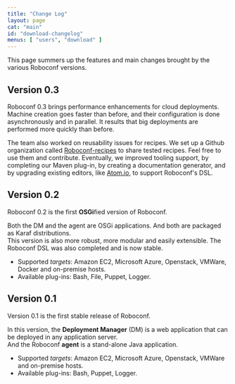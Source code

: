 ```yaml
---
title: "Change Log"
layout: page
cat: "main"
id: "download-changelog"
menus: [ "users", "download" ]
---
```


This page summers up the features and main changes brought by the various Roboconf versions.


## Version 0.3

Roboconf 0.3 brings performance enhancements for cloud deployments.  
Machine creation goes faster than before, and their configuration is
done asynchronously and in parallel. It results that big deployments
are performed more quickly than before.

The team also worked on reusability issues for recipes. We set up a Github
organization called [Roboconf-recipes](https://github.com/roboconf-recipes) to
share tested recipes. Feel free to use them and contribute. Eventually, we improved 
tooling support, by completing our Maven plug-in, by creating
a documentation generator, and by upgrading existing editors, like [Atom.io](https://atom.io/),
to support Roboconf's DSL.


## Version 0.2

Roboconf 0.2 is the first **OSGi**fied version of Roboconf.

Both the DM and the agent are OSGi applications. And both are packaged as Karaf distributions.  
This version is also more robust, more modular and easily extensible.
The Roboconf DSL was also completed and is now stable.

* Supported *targets*: Amazon EC2, Microsoft Azure, Openstack, VMWare, Docker and on-premise hosts.
* Available plug-ins: Bash, File, Puppet, Logger.


## Version 0.1

Version 0.1 is the first stable release of Roboconf.  

In this version, the **Deployment Manager** (DM) is a web application that can be deployed in any application server.  
And the Roboconf **agent** is a stand-alone Java application.

* Supported *targets*: Amazon EC2, Microsoft Azure, Openstack, VMWare and on-premise hosts.
* Available plug-ins: Bash, Puppet, Logger.
